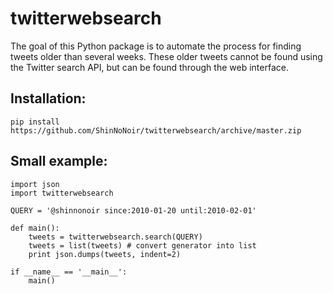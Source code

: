 # twitterwebsearch
The goal of this Python package is to automate the process for finding tweets 
older than several weeks.
These older tweets cannot be found using the Twitter
search API, but can be found through the web interface.


## Installation:
    pip install https://github.com/ShinNoNoir/twitterwebsearch/archive/master.zip

## Small example:

    import json
    import twitterwebsearch
    
    QUERY = '@shinnonoir since:2010-01-20 until:2010-02-01'
    
    def main():
        tweets = twitterwebsearch.search(QUERY)
        tweets = list(tweets) # convert generator into list
        print json.dumps(tweets, indent=2)
    
    if __name__ == '__main__':
        main()





